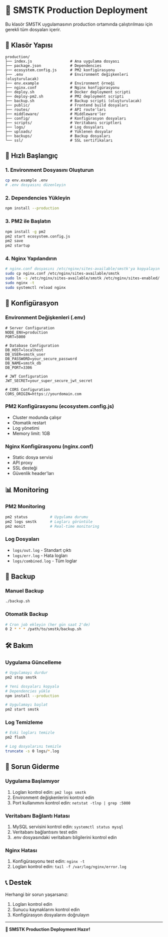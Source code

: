 # 🚀 SMSTK Production Deployment

Bu klasör SMSTK uygulamasının production ortamında çalıştırılması için gerekli tüm dosyaları içerir.

## 📁 Klasör Yapısı

```
production/
├── index.js                 # Ana uygulama dosyası
├── package.json             # Dependencies
├── ecosystem.config.js      # PM2 konfigürasyonu
├── .env                     # Environment değişkenleri (oluşturulacak)
├── env.example              # Environment örneği
├── nginx.conf               # Nginx konfigürasyonu
├── deploy.sh                # Docker deployment scripti
├── deploy-pm2.sh            # PM2 deployment scripti
├── backup.sh                # Backup scripti (oluşturulacak)
├── public/                  # Frontend build dosyaları
├── routes/                  # API route'ları
├── middleware/              # Middleware'ler
├── config/                  # Konfigürasyon dosyaları
├── scripts/                 # Veritabanı scriptleri
├── logs/                    # Log dosyaları
├── uploads/                 # Yüklenen dosyalar
├── backups/                 # Backup dosyaları
└── ssl/                     # SSL sertifikaları
```

## 🚀 Hızlı Başlangıç

### 1. Environment Dosyasını Oluşturun
```bash
cp env.example .env
# .env dosyasını düzenleyin
```

### 2. Dependencies Yükleyin
```bash
npm install --production
```

### 3. PM2 ile Başlatın
```bash
npm install -g pm2
pm2 start ecosystem.config.js
pm2 save
pm2 startup
```

### 4. Nginx Yapılandırın
```bash
# nginx.conf dosyasını /etc/nginx/sites-available/smstk'ya kopyalayın
sudo cp nginx.conf /etc/nginx/sites-available/smstk
sudo ln -s /etc/nginx/sites-available/smstk /etc/nginx/sites-enabled/
sudo nginx -t
sudo systemctl reload nginx
```

## 🔧 Konfigürasyon

### Environment Değişkenleri (.env)
```env
# Server Configuration
NODE_ENV=production
PORT=5000

# Database Configuration
DB_HOST=localhost
DB_USER=smstk_user
DB_PASSWORD=your_secure_password
DB_NAME=smstk_db
DB_PORT=3306

# JWT Configuration
JWT_SECRET=your_super_secure_jwt_secret

# CORS Configuration
CORS_ORIGIN=https://yourdomain.com
```

### PM2 Konfigürasyonu (ecosystem.config.js)
- Cluster modunda çalışır
- Otomatik restart
- Log yönetimi
- Memory limit: 1GB

### Nginx Konfigürasyonu (nginx.conf)
- Static dosya servisi
- API proxy
- SSL desteği
- Güvenlik header'ları

## 📊 Monitoring

### PM2 Monitoring
```bash
pm2 status          # Uygulama durumu
pm2 logs smstk      # Logları görüntüle
pm2 monit           # Real-time monitoring
```

### Log Dosyaları
- `logs/out.log` - Standart çıktı
- `logs/err.log` - Hata logları
- `logs/combined.log` - Tüm loglar

## 🔄 Backup

### Manuel Backup
```bash
./backup.sh
```

### Otomatik Backup
```bash
# Cron job ekleyin (her gün saat 2'de)
0 2 * * * /path/to/smstk/backup.sh
```

## 🛠️ Bakım

### Uygulama Güncelleme
```bash
# Uygulamayı durdur
pm2 stop smstk

# Yeni dosyaları kopyala
# Dependencies yükle
npm install --production

# Uygulamayı başlat
pm2 start smstk
```

### Log Temizleme
```bash
# Eski logları temizle
pm2 flush

# Log dosyalarını temizle
truncate -s 0 logs/*.log
```

## 🚨 Sorun Giderme

### Uygulama Başlamıyor
1. Logları kontrol edin: `pm2 logs smstk`
2. Environment değişkenlerini kontrol edin
3. Port kullanımını kontrol edin: `netstat -tlnp | grep :5000`

### Veritabanı Bağlantı Hatası
1. MySQL servisini kontrol edin: `systemctl status mysql`
2. Veritabanı bağlantısını test edin
3. .env dosyasındaki veritabanı bilgilerini kontrol edin

### Nginx Hatası
1. Konfigürasyonu test edin: `nginx -t`
2. Logları kontrol edin: `tail -f /var/log/nginx/error.log`

## 📞 Destek

Herhangi bir sorun yaşarsanız:
1. Logları kontrol edin
2. Sunucu kaynaklarını kontrol edin
3. Konfigürasyon dosyalarını doğrulayın

---

**🎉 SMSTK Production Deployment Hazır!** 